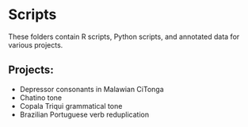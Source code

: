# Scripts
These folders contain R scripts, Python scripts, and annotated data for various projects.

## Projects:
* Depressor consonants in Malawian CiTonga
* Chatino tone
* Copala Triqui grammatical tone
* Brazilian Portuguese verb reduplication
